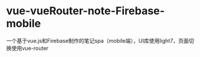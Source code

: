 # vue-vueRouter-note-Firebase-mobile
一个基于vue.js和Firebase制作的笔记spa（mobile端），UI库使用light7，页面切换使用vue-router
